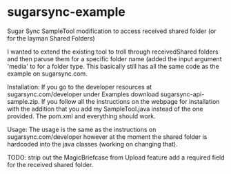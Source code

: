 sugarsync-example
====================

Sugar Sync SampleTool modification to access received shared folder (or for the layman Shared Folders)

I wanted to extend the existing tool to troll through receivedShared folders and then paruse them for a specific folder name (added the input argument 'media' to for a folder type.  This basically still has all the same code as the example on sugarsync.com.

Installation: 
If you go to the developer resources at sugarsync.com/developer under Examples download sugarsync-api-sample.zip.  If you follow all the instructions on the webpage for installation with the addition that you add my SampleTool.java instead of the one provided.  The pom.xml and everything should work.

Usage:
The usage is the same as the instructions on sugarsync.com/developer however at the moment the shared folder is hardcoded into the java classes (working on changing that).

TODO: 
strip out the MagicBriefcase from Upload feature
add a required field for the received shared folder.

